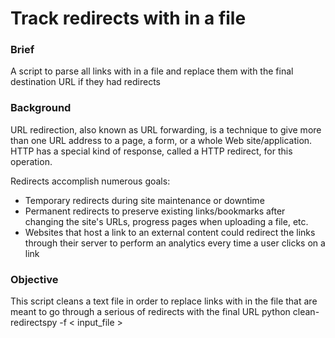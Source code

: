 # Track redirects with in a file
### Brief
A script to parse all links with in a file and replace them with the final destination URL if they had redirects
### Background
URL redirection, also known as URL forwarding, is a technique to give more than one URL address to a page, a form, or a whole Web site/application. HTTP has a special kind of response, called a HTTP redirect, for this operation.

Redirects accomplish numerous goals:
* Temporary redirects during site maintenance or downtime
* Permanent redirects to preserve existing links/bookmarks after changing the site's URLs, progress pages when uploading a file, etc.
* Websites that host a link to an external content could redirect the links through their server to perform an analytics every time a user clicks on a link

### Objective
This script cleans a text file in order to replace links with in the file that are meant to go through a serious of redirects with the final URL
python clean-redirectspy -f < input_file >

